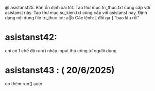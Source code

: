 @ asistanst25:
Bản ổn định xài tốt.
Tạo thư mục tri_thuc.txt cùng cấp với asistanst này.
Tạo thư mục su_kien.txt cùng cấp với asistanst này.
Định dạng nội dung file tri_thuc.txt: a||b 
Các lệnh:
[ đổi ga ] "bao lâu rồi"

# asistanst42:
chỉ có 1 chế độ run() nhập input thủ công từ người dùng

# asistanst43 : ( 20/6/2025)
có thêm run() auto
